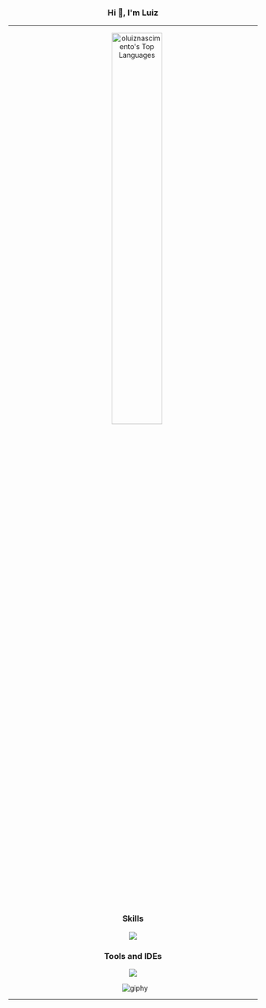 <h3 align="center">Hi 👋, I'm Luiz </h3>

<hr>

<p align="center">
    <img src="https://github-readme-stats.vercel.app/api/top-langs/?username=oluiznascimento&theme=vision-friendly-dark&show_icons=true&hide_border=false&layout=compact" alt="oluiznascimento's Top Languages" style="display: inline-block; width: 45%;" />
</p>

<h3 align="center">Skills</h3>
<p align="center"><a href="https://skillicons.dev"><img src="https://skillicons.dev/icons?i=py,css,js,react,vue,cpp,mysql,mongodb" /></a></p>

<h3 align="center">Tools and IDEs</h3>
<p align="center"><a href="https://skillicons.dev"><img src="https://skillicons.dev/icons?i=git,github,obsidian,vscode" /></a></p>

<p align="center">
  <img src="https://github.com/oluiznascimento/oluiznascimento/assets/142462703/ee7c584d-a749-4bba-8595-cbffd4807c99" alt="giphy" />
</p>

<hr>
